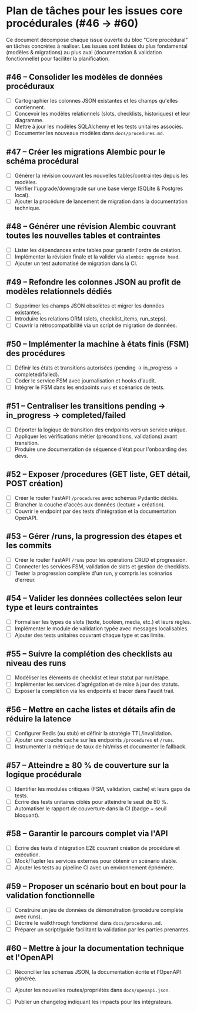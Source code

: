 # Plan de tâches pour les issues core procédurales (#46 → #60)

Ce document décompose chaque issue ouverte du bloc "Core procédural" en tâches concrètes
à réaliser. Les issues sont listées du plus fondamental (modèles & migrations) au plus
aval (documentation & validation fonctionnelle) pour faciliter la planification.

## #46 – Consolider les modèles de données procéduraux
- [ ] Cartographier les colonnes JSON existantes et les champs qu'elles contiennent.
- [ ] Concevoir les modèles relationnels (slots, checklists, historiques) et leur diagramme.
- [ ] Mettre à jour les modèles SQLAlchemy et les tests unitaires associés.
- [ ] Documenter les nouveaux modèles dans `docs/procedures.md`.

## #47 – Créer les migrations Alembic pour le schéma procédural
- [ ] Générer la révision couvrant les nouvelles tables/contraintes depuis les modèles.
- [ ] Vérifier l'upgrade/downgrade sur une base vierge (SQLite & Postgres local).
- [ ] Ajouter la procédure de lancement de migration dans la documentation technique.

## #48 – Générer une révision Alembic couvrant toutes les nouvelles tables et contraintes
- [ ] Lister les dépendances entre tables pour garantir l'ordre de création.
- [ ] Implémenter la révision finale et la valider via `alembic upgrade head`.
- [ ] Ajouter un test automatisé de migration dans la CI.

## #49 – Refondre les colonnes JSON au profit de modèles relationnels dédiés
- [ ] Supprimer les champs JSON obsolètes et migrer les données existantes.
- [ ] Introduire les relations ORM (slots, checklist_items, run_steps).
- [ ] Couvrir la rétrocompatibilité via un script de migration de données.

## #50 – Implémenter la machine à états finis (FSM) des procédures
- [ ] Définir les états et transitions autorisées (pending → in_progress → completed/failed).
- [ ] Coder le service FSM avec journalisation et hooks d'audit.
- [ ] Intégrer le FSM dans les endpoints `runs` et scénarios de tests.

## #51 – Centraliser les transitions pending → in_progress → completed/failed
- [ ] Déporter la logique de transition des endpoints vers un service unique.
- [ ] Appliquer les vérifications métier (préconditions, validations) avant transition.
- [ ] Produire une documentation de séquence d'état pour l'onboarding des devs.

## #52 – Exposer /procedures (GET liste, GET détail, POST création)
- [ ] Créer le router FastAPI `/procedures` avec schémas Pydantic dédiés.
- [ ] Brancher la couche d'accès aux données (lecture + création).
- [ ] Couvrir le endpoint par des tests d'intégration et la documentation OpenAPI.

## #53 – Gérer /runs, la progression des étapes et les commits
- [ ] Créer le router FastAPI `/runs` pour les opérations CRUD et progression.
- [ ] Connecter les services FSM, validation de slots et gestion de checklists.
- [ ] Tester la progression complète d'un run, y compris les scénarios d'erreur.

## #54 – Valider les données collectées selon leur type et leurs contraintes
- [ ] Formaliser les types de slots (texte, booléen, media, etc.) et leurs règles.
- [ ] Implémenter le module de validation typée avec messages localisables.
- [ ] Ajouter des tests unitaires couvrant chaque type et cas limite.

## #55 – Suivre la complétion des checklists au niveau des runs
- [ ] Modéliser les éléments de checklist et leur statut par run/étape.
- [ ] Implémenter les services d'agrégation et de mise à jour des statuts.
- [ ] Exposer la complétion via les endpoints et tracer dans l'audit trail.

## #56 – Mettre en cache listes et détails afin de réduire la latence
- [ ] Configurer Redis (ou stub) et définir la stratégie TTL/invalidation.
- [ ] Ajouter une couche cache sur les endpoints `/procedures` et `/runs`.
- [ ] Instrumenter la métrique de taux de hit/miss et documenter le fallback.

## #57 – Atteindre ≥ 80 % de couverture sur la logique procédurale
- [ ] Identifier les modules critiques (FSM, validation, cache) et leurs gaps de tests.
- [ ] Écrire des tests unitaires ciblés pour atteindre le seuil de 80 %.
- [ ] Automatiser le rapport de couverture dans la CI (badge + seuil bloquant).

## #58 – Garantir le parcours complet via l'API
- [ ] Écrire des tests d'intégration E2E couvrant création de procédure et exécution.
- [ ] Mock/Tupler les services externes pour obtenir un scénario stable.
- [ ] Ajouter les tests au pipeline CI avec un environnement éphémère.

## #59 – Proposer un scénario bout en bout pour la validation fonctionnelle
- [ ] Construire un jeu de données de démonstration (procédure complète avec runs).
- [ ] Décrire le walkthrough fonctionnel dans `docs/procedures.md`.
- [ ] Préparer un script/guide facilitant la validation par les parties prenantes.

## #60 – Mettre à jour la documentation technique et l'OpenAPI
- [ ] Réconcilier les schémas JSON, la documentation écrite et l'OpenAPI générée.
- [ ] Ajouter les nouvelles routes/propriétés dans `docs/openapi.json`.
- [ ] Publier un changelog indiquant les impacts pour les intégrateurs.

